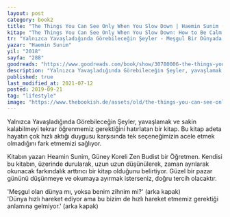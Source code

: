 ```yaml
---
layout: post  
category: book2  
title: "The Things You Can See Only When You Slow Down | Haemin Sunim (Kitap)"  
kitap: "The Things You Can See Only When You Slow Down: How to Be Calm and Mindful in a Fast-Paced World"  
tr: "Yalnızca Yavaşladığında Görebileceğin Şeyler - Meşgul Bir Dünyada Sakin Kalmak"  
yazar: "Haemin Sunim"  
yil: "2018"  
sayfa: "288"  
goodreads: "https://www.goodreads.com/book/show/30780006-the-things-you-can-see-only-when-you-slow-down"
description: "Yalnızca Yavaşladığında Görebileceğin Şeyler, yavaşlamak ve sakin kalabilmeyi tekrar öğrenmemiz gerektiğini hatırlatan bir kitap."
published: true
last_modified_at: 2021-07-12
posted: 2019-09-21
tag: "lifestyle"
image: "https://www.thebookish.de/assets/old/the-things-you-can-see-only-when-you-slow-down.jpg"
---
```


Yalnızca Yavaşladığında Görebileceğin Şeyler, yavaşlamak ve sakin kalabilmeyi tekrar öğrenmemiz gerektiğini hatırlatan bir kitap. Bu kitap adeta hayatın çok hızlı aktığı duygusu karşısında tek seçeneğimizin acele etmek olmadığını fark etmemizi sağlıyor.  
  
Kitabın yazarı Heamin Sunim, Güney Koreli Zen Budist bir Öğretmen. Kendisi bu kitabın, üzerinde durularak, uzun uzun düşünülerek, zaman ayrılarak okunacak farkındalık arttırıcı bir kitap olduğunu belirtiyor. Güzel bir pazar gününü düşünmeye ve okumaya ayırmak isterseniz, doğru tercih olacaktır.  
  
'Meşgul olan dünya mı, yoksa benim zihnim mi?' (arka kapak)  
'Dünya hızlı hareket ediyor ama bu bizim de hızlı hareket etmemiz gerektiği anlamına gelmiyor.' (arka kapak)  
